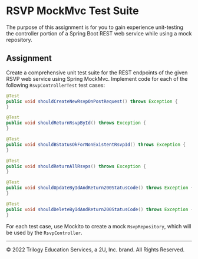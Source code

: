 # RSVP MockMvc Test Suite

The purpose of this assignment is for you to gain experience unit-testing the controller portion of a Spring Boot REST web service while using a mock repository.

## Assignment

Create a comprehensive unit test suite for the REST endpoints of the given RSVP web service using Spring MockMvc. Implement code for each of the following `RsvpControllerTest` test cases:

```java
@Test
public void shouldCreateNewRsvpOnPostRequest() throws Exception {
}

@Test
public void shouldReturnRsvpById() throws Exception {
}

@Test
public void shouldBStatusOkForNonExistentRsvpId() throws Exception {
}

@Test
public void shouldReturnAllRsvps() throws Exception {
}

@Test
public void shouldUpdateByIdAndReturn200StatusCode() throws Exception {
}

@Test
public void shouldDeleteByIdAndReturn200StatusCode() throws Exception {
}
```

For each test case, use Mockito to create a mock `RsvpRepository`, which will be used by the `RsvpController`.

---

© 2022 Trilogy Education Services, a 2U, Inc. brand. All Rights Reserved.